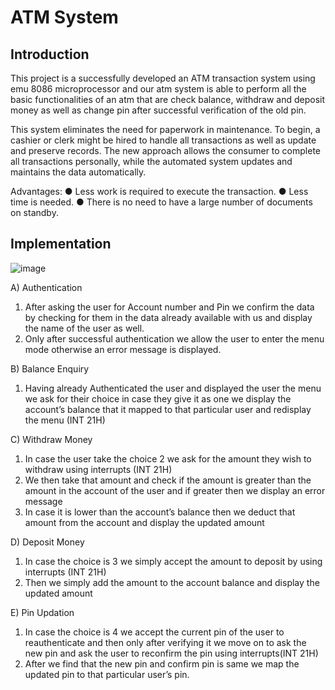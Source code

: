 # ATM System

## Introduction

This project is a successfully developed an ATM transaction system using emu 8086 microprocessor and our atm system is able to perform all the basic functionalities of an atm that are check balance, withdraw and deposit money as well as change pin after successful verification of the old pin.

This system eliminates the need for paperwork in maintenance. To begin, a cashier or clerk
might be hired to handle all transactions as well as update and preserve records. The new
approach allows the consumer to complete all transactions personally, while the automated
system updates and maintains the data automatically.

Advantages:
● Less work is required to execute the transaction.
● Less time is needed.
● There is no need to have a large number of documents on standby.

## Implementation
![image](https://user-images.githubusercontent.com/98036669/189942416-8e76891e-821f-4a29-a471-374727c76cb1.png)

A) Authentication
1. After asking the user for Account number and Pin we confirm the data
by checking for them in the data already available with us and display
the name of the user as well.
2. Only after successful authentication we allow the user to enter the menu
mode otherwise an error message is displayed.

B) Balance Enquiry
1. Having already Authenticated the user and displayed the user the menu
we ask for their choice in case they give it as one we display the
account’s balance that it mapped to that particular user and redisplay the
menu (INT 21H)

C) Withdraw Money
1. In case the user take the choice 2 we ask for the amount they wish to
withdraw using interrupts (INT 21H)
2. We then take that amount and check if the amount is greater than the
amount in the account of the user and if greater then we display an error
message
3. In case it is lower than the account’s balance then we deduct that
amount from the account and display the updated amount

D) Deposit Money
1. In case the choice is 3 we simply accept the amount to deposit by using
interrupts (INT 21H)
2. Then we simply add the amount to the account balance and display the
updated amount

E) Pin Updation
1. In case the choice is 4 we accept the current pin of the user to
reauthenticate and then only after verifying it we move on to ask the
new pin and ask the user to reconfirm the pin using interrupts(INT 21H)
2. After we find that the new pin and confirm pin is same we map the
updated pin to that particular user’s pin.
